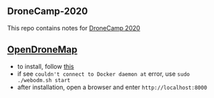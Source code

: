 ## DroneCamp-2020

This repo contains notes for [DroneCamp 2020](http://igis.ucanr.edu/dronecamp/)

## [OpenDroneMap](https://www.opendronemap.org/docs/)

- to install, follow [this](https://docs.opendronemap.org/installation.html#linux)
- if see `couldn't connect to Docker daemon at` error, use `sudo ./webodm.sh start`
- after installation, open a browser and enter `http://localhost:8000`
